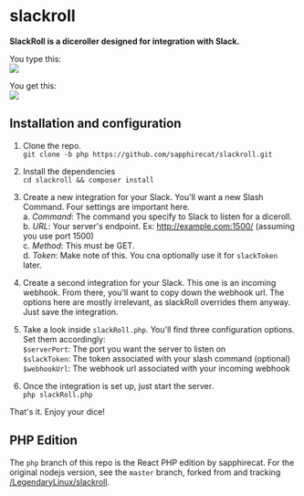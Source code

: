 # slackroll
**SlackRoll is a diceroller designed for integration with Slack.**

You type this:  
<img src="http://i.imgur.com/p8jSZT5.png"/>

You get this:  
<img src="http://i.imgur.com/noJxTba.png"/>  

## Installation and configuration

1. Clone the repo.  
`git clone -b php https://github.com/sapphirecat/slackroll.git`  

2. Install the dependencies  
`cd slackroll && composer install`  

3. Create a new integration for your Slack. You'll want a new Slash Command. Four settings are important here.  
  a. *Command*: The command you specify to Slack to listen for a diceroll.  
  b. *URL*: Your server's endpoint. Ex: http://example.com:1500/ (assuming you use port 1500)  
  c. *Method*: This must be GET.  
  d. *Token*: Make note of this. You cna optionally use it for `slackToken` later.

4. Create a second integration for your Slack. This one is an incoming webhook. From there, you'll want to copy down the webhook url. The options here are mostly irrelevant, as slackRoll overrides them anyway. Just save the integration.

5. Take a look inside `slackRoll.php`. You'll find three configuration options. Set them accordingly:  
`$serverPort`: The port you want the server to listen on  
`$slackToken`: The token associated with your slash command (optional)  
`$webhookUrl`: The webhook url associated with your incoming webhook

6. Once the integration is set up, just start the server.  
`php slackRoll.php`

That's it. Enjoy your dice!

## PHP Edition

The `php` branch of this repo is the React PHP edition by sapphirecat.  For
the original nodejs version, see the `master` branch, forked from and tracking
[/LegendaryLinux/slackroll](https://github.com/LegendaryLinux/slackroll).

